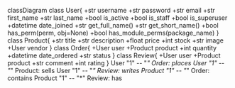 classDiagram
    class User{
        +str username
        +str password
        +str email
        +str first_name
        +str last_name
        +bool is_active
        +bool is_staff
        +bool is_superuser
        +datetime date_joined
        +str get_full_name()
        +str get_short_name()
        +bool has_perm(perm, obj=None)
        +bool has_module_perms(package_name)
    }
    class Product{
        +str title
        +str description
        +float price
        +int stock
        +str image
        +User vendor
    }
    class Order{
        +User user
        +Product product
        +int quantity
        +datetime date_ordered
        +str status
    }
    class Review{
        +User user
        +Product product
        +str comment
        +int rating
    }
    User "1" -- "*" Order: places
    User "1" -- "*" Product: sells
    User "1" -- "*" Review: writes
    Product "1" -- "*" Order: contains
    Product "1" -- "*" Review: has
